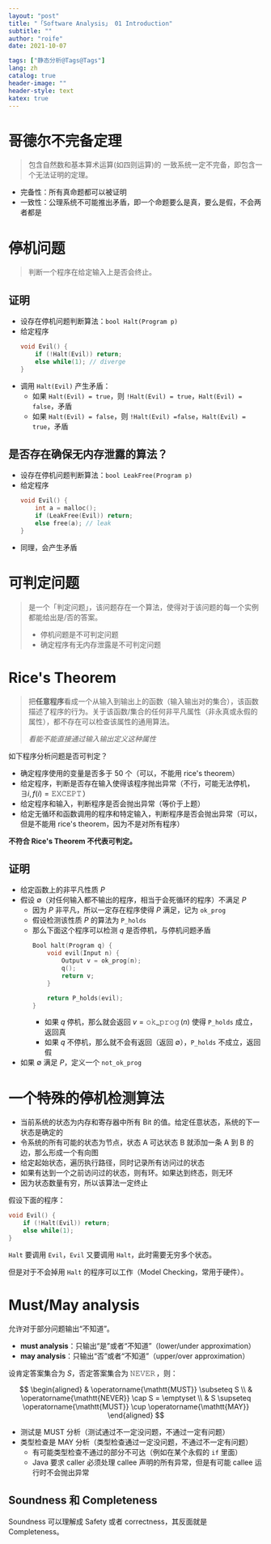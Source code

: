 ```yaml
---
layout: "post"
title: "「Software Analysis」 01 Introduction"
subtitle: ""
author: "roife"
date: 2021-10-07

tags: ["静态分析@Tags@Tags"]
lang: zh
catalog: true
header-image: ""
header-style: text
katex: true
---
```


# 哥德尔不完备定理

> 包含自然数和基本算术运算(如四则运算)的 一致系统一定不完备，即包含一个无法证明的定理。

- 完备性：所有真命题都可以被证明
- 一致性：公理系统不可能推出矛盾，即一个命题要么是真，要么是假，不会两者都是

# 停机问题

> 判断一个程序在给定输入上是否会终止。

## 证明

- 设存在停机问题判断算法：`bool Halt(Program p)`
- 给定程序
  ```c
  void Evil() {
      if (!Halt(Evil)) return;
      else while(1); // diverge
  }
  ```
- 调用 `Halt(Evil)` 产生矛盾：
  + 如果 `Halt(Evil) = true`，则 `!Halt(Evil) = true`，`Halt(Evil) = false`，矛盾
  + 如果 `Halt(Evil) = false`，则 `!Halt(Evil) =false`，`Halt(Evil) = true`，矛盾

## 是否存在确保无内存泄露的算法？

- 设存在停机问题判断算法：`bool LeakFree(Program p)`
- 给定程序
  ```c
  void Evil() {
      int a = malloc();
      if (LeakFree(Evil)) return;
      else free(a); // leak
  }
  ```
- 同理，会产生矛盾

# 可判定问题

> 是一个「判定问题」，该问题存在一个算法，使得对于该问题的每一个实例都能给出是/否的答案。
>
> - 停机问题是不可判定问题
> - 确定程序有无内存泄露是不可判定问题

# Rice's Theorem

> 把**任意程序**看成一个从输入到输出上的函数（输入输出对的集合），该函数描述了程序的行为。关于该函数/集合的任何非平凡属性（非永真或永假的属性），都不存在可以检查该属性的通用算法。
>
> *看能不能直接通过输入输出定义这种属性*

如下程序分析问题是否可判定？
- 确定程序使用的变量是否多于 50 个（可以，不能用 rice's theorem）
- 给定程序，判断是否存在输入使得该程序抛出异常（不行，可能无法停机，$\exists i, f(i) = \operatorname{\mathtt{EXCEPT}}$）
- 给定程序和输入，判断程序是否会抛出异常（等价于上题）
- 给定无循环和函数调用的程序和特定输入，判断程序是否会抛出异常（可以，但是不能用 rice's theorem，因为不是对所有程序）

**不符合 Rice's Theorem 不代表可判定。**

## 证明

- 给定函数上的非平凡性质 $P$
- 假设 $\emptyset$（对任何输入都不输出的程序，相当于会死循环的程序）不满足 $P$
  - 因为 $P$ 非平凡，所以一定存在程序使得 $P$ 满足，记为 `ok_prog`
  - 假设检测该性质 $P$ 的算法为 `P_holds`
  - 那么下面这个程序可以检测 $q$ 是否停机，与停机问题矛盾
    ```c
    Bool halt(Program q) {
        void evil(Input n) {
            Output v = ok_prog(n);
            q();
            return v;
        }

        return P_holds(evil);
    }
    ```
    + 如果 $q$ 停机，那么就会返回 $v = \operatorname{\mathtt{ok\_prog}}(n)$ 使得 `P_holds` 成立，返回真
    + 如果 $q$ 不停机，那么就不会有返回（返回 $\emptyset$），`P_holds` 不成立，返回假
- 如果 $\emptyset$ 满足 $P$，定义一个 `not_ok_prog`

# 一个特殊的停机检测算法

- 当前系统的状态为内存和寄存器中所有 Bit 的值。给定任意状态，系统的下一状态是确定的
- 令系统的所有可能的状态为节点，状态 A 可达状态 B 就添加一条 A 到 B 的边，那么形成一个有向图
- 给定起始状态，遍历执行路径，同时记录所有访问过的状态
- 如果有达到一个之前访问过的状态，则有环。如果达到终态，则无环
- 因为状态数量有穷，所以该算法一定终止

假设下面的程序：

```c
void Evil() {
    if (!Halt(Evil)) return;
    else while(1);
}
```

`Halt` 要调用 `Evil`，`Evil` 又要调用 `Halt`，此时需要无穷多个状态。

但是对于不会掉用 `Halt` 的程序可以工作（Model Checking，常用于硬件）。

# Must/May analysis

允许对于部分问题输出“不知道”。

- **must analysis**：只输出“是”或者“不知道”（lower/under approximation）
- **may analysis**：只输出“否”或者“不知道”（upper/over approximation）

设肯定答案集合为 $S$，否定答案集合为 $\operatorname{\mathtt{NEVER}}$，则：

$$
\begin{aligned}
& \operatorname{\mathtt{MUST}} \subseteq S \\
& \operatorname{\mathtt{NEVER}} \cap S = \emptyset \\
& S \supseteq \operatorname{\mathtt{MUST}} \cup \operatorname{\mathtt{MAY}}
\end{aligned}
$$

- 测试是 MUST 分析（测试通过不一定没问题，不通过一定有问题）
- 类型检查是 MAY 分析（类型检查通过一定没问题，不通过不一定有问题）
  + 有可能类型检查不通过的部分不可达（例如在某个永假的 `if` 里面）
  + Java 要求 caller 必须处理 callee 声明的所有异常，但是有可能 callee 运行时不会抛出异常

## Soundness 和 Completeness

Soundness 可以理解成 Safety 或者 correctness，其反面就是 Completeness。
